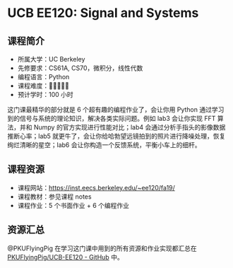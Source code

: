 # UCB EE120: Signal and Systems

## 课程简介

- 所属大学：UC Berkeley
- 先修要求：CS61A, CS70，微积分，线性代数
- 编程语言：Python
- 课程难度：🌟🌟🌟🌟🌟
- 预计学时：100 小时

这门课最精华的部分就是 6 个超有趣的编程作业了，会让你用 Python 通过学习到的信号与系统的理论知识，解决各类实际问题。例如 lab3 会让你实现 FFT 算法，并和 Numpy 的官方实现进行性能对比；lab4 会通过分析手指头的影像数据推断心率；lab5 就更牛了，会让你给哈勃望远镜拍到的照片进行降噪处理，恢复绚烂清晰的星空；lab6 会让你构造一个反馈系统，平衡小车上的细杆。

## 课程资源

- 课程网站：<https://inst.eecs.berkeley.edu/~ee120/fa19/>
- 课程教材：参见课程 notes
- 课程作业：5 个书面作业 + 6 个编程作业

## 资源汇总

@PKUFlyingPig 在学习这门课中用到的所有资源和作业实现都汇总在 [PKUFlyingPig/UCB-EE120 - GitHub](https://github.com/PKUFlyingPig/UCB-EE120) 中。
